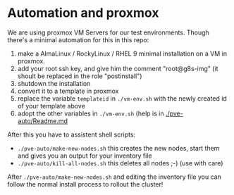 # Automation and proxmox

We are using proxmox VM Servers for our test environments. Though there's a minimal automation for this in this repo:

1. make a AlmaLinux / RockyLinux / RHEL 9 minimal installation on a VM in proxmox.
1. add your root ssh key, and give him the comment "root@g8s-img" (it shoult be replaced in the role "postinstall")
1. shutdown the installation
1. convert it to a template in proxmox
1. replace the variable `templateid` in `./vm-env.sh` with the newly created id of your template above
1. adopt the other variables in `./vm-env.sh` (help is in [./pve-auto/Readme.md](./pve-auto/Readme.md)

After this you have to assistent shell scripts:

- `./pve-auto/make-new-nodes.sh` this creates the new nodes, start them and gives you an output for your inventory file
- `./pve-auto/kill-all-nodes.sh` this deletes all nodes ;-) (use with care)

After `./pve-auto/make-new-nodes.sh` and editing the inventory file you can follow the normal install process to rollout the cluster!
